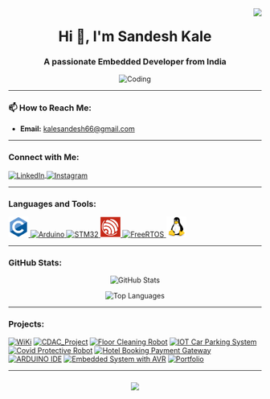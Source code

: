 <div align="center">
  <img align="right" src="https://visitor-badge.laobi.icu/badge?page_id=README" />
</div>

<h1 align="center">Hi 👋, I'm Sandesh Kale</h1>
<h3 align="center">A passionate Embedded Developer from India</h3>

<p align="center">
  <img src="https://media.giphy.com/media/xT9IgzoKnwFNmISR8I/giphy.gif" alt="Coding" width="200"/>
</p>

---

### 📫 How to Reach Me:
- **Email:** [kalesandesh66@gmail.com](mailto:kalesandesh66@gmail.com)

---

### Connect with Me:
<p align="left">
  <a href="https://linkedin.com/in/sandesh-s-kale" target="_blank">
    <img align="center" src="https://raw.githubusercontent.com/rahuldkjain/github-profile-readme-generator/master/src/images/icons/Social/linked-in-alt.svg" alt="LinkedIn" height="30" width="40" />
  </a>
  <a href="https://www.instagram.com/mr._sk_oo7/" target="_blank">
    <img align="center" src="https://logos-world.net/wp-content/uploads/2020/06/Instagram-Logo.png" alt="Instagram" height="30" width="55" />
  </a>
</p>

---

### Languages and Tools:
<p align="left">
  <a href="https://www.cprogramming.com/" target="_blank" rel="noreferrer">
    <img src="https://raw.githubusercontent.com/devicons/devicon/master/icons/c/c-original.svg" alt="C" width="40" height="40"/>
  </a>
  <a href="https://www.arduino.cc/" target="_blank" rel="noreferrer">
    <img src="https://cdn.worldvectorlogo.com/logos/arduino-1.svg" alt="Arduino" width="40" height="40"/>
  </a>
  <a href="https://www.st.com/en/development-tools/stm32cubeide.html" target="_blank" rel="noreferrer">
    <img src="https://www.disk91.com/wp-content/uploads/2018/09/12180191.png" alt="STM32" width="40" height="40"/>
  </a>
  <a href="https://www.espressif.com/" target="_blank" rel="noreferrer">
    <img src="https://github.com/JAGAHPEE/JAGAHPEE/blob/master/espressif.png" alt="Espressif" width="40" height="40"/>
  </a>
  <a href="https://www.freertos.org/index.html" target="_blank" rel="noreferrer">
    <img src="https://www.kaliop.com/app/uploads/2019/01/freertos_color-1.png" alt="FreeRTOS" width="100" height="40"/>
  </a>
  <a href="https://www.linux.org/" target="_blank" rel="noreferrer">
    <img src="https://raw.githubusercontent.com/devicons/devicon/master/icons/linux/linux-original.svg" alt="Linux" width="40" height="40"/>
  </a>
</p>

---

### GitHub Stats:
<p align="center">
  <img src="https://github-readme-stats.vercel.app/api?username=JAGAHPEE&theme=dark&show_icons=true" alt="GitHub Stats"/>
</p>
<p align="center">
  <img src="https://github-readme-stats.vercel.app/api/top-langs/?username=JAGAHPEE&theme=dark&show_icons=true&locale=en&layout=compact&hide_progress=true" alt="Top Languages"/>
</p>

---

### Projects:
[![WiKi](https://github-readme-stats.vercel.app/api/pin/?username=JAGAHPEE&theme=dark&repo=WiKi)](https://github.com/JAGAHPEE/WiKi/wiki)
[![CDAC_Project](https://github-readme-stats.vercel.app/api/pin/?username=JAGAHPEE&theme=dark&repo=CDAC_Project)](https://github.com/JAGAHPEE/CDAC_Project/blob/main/README.md)
[![Floor Cleaning Robot](https://github-readme-stats.vercel.app/api/pin/?username=JAGAHPEE&theme=dark&repo=Major-Project--II-Floor-Cleaning-Robot)](https://github.com/JAGAHPEE/Major-Project--II-Floor-Cleaning-Robot)
[![IOT Car Parking System](https://github-readme-stats.vercel.app/api/pin/?username=JAGAHPEE&theme=dark&repo=Major_Project_I-IOT_Car_Parking_System)](https://github.com/JAGAHPEE/Major_Project_I-IOT_Car_Parking_System)
[![Covid Protective Robot](https://github-readme-stats.vercel.app/api/pin/?username=JAGAHPEE&theme=dark&repo=Minor_Project-Covid_Protective_Robot)](https://github.com/JAGAHPEE/Minor_Project-Covid_Protective_Robot)
[![Hotel Booking Payment Gateway](https://github-readme-stats.vercel.app/api/pin/?username=JAGAHPEE&theme=dark&repo=TSF-Metro-Hotel-Booking-Payment-Gateway-Integration)](https://github.com/JAGAHPEE/TSF-Metro-Hotel-Booking-Payment-Gateway-Integration)
[![ARDUINO IDE](https://github-readme-stats.vercel.app/api/pin/?username=JAGAHPEE&theme=dark&repo=ARDUINO_IDE)](https://github.com/JAGAHPEE/ARDUINO_IDE)
[![Embedded System with AVR](https://github-readme-stats.vercel.app/api/pin/?username=JAGAHPEE&theme=dark&repo=Embeded-System-with-AVR-ATMEGA32)](https://github.com/JAGAHPEE/Embeded-System-with-AVR-ATMEGA32)
[![Portfolio](https://github-readme-stats.vercel.app/api/pin/?username=JAGAHPEE&theme=dark&repo=Portfolio)](https://github.com/JAGAHPEE/Portfolio)

---

<h3 align="center">
  <img src="https://readme-typing-svg.herokuapp.com/?font=Righteous&size=25&center=true&vCenter=true&color=00F72F&width=500&height=70&duration=4000&lines=Thanks+for+visiting!+✌️;+Shoot+me+a+message+on+Linkedin!;I'm+always+down+to+collab 😎">
</h3>
